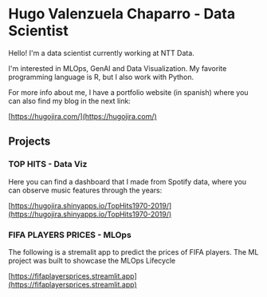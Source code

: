 # Hugo Valenzuela Chaparro - Data Scientist
Hello! I'm a data scientist currently working at NTT Data.

I'm interested in MLOps, GenAI and Data Visualization. My favorite programming language is R, but I also work with Python.

For more info about me, I have a portfolio website (in spanish) where you can also find my blog in the next link:

[https://hugojira.com/](https://hugojira.com/)

## Projects

### TOP HITS - Data Viz
Here you can find a dashboard that I made from Spotify data, where you can observe music features through the years:

[https://hugojira.shinyapps.io/TopHits1970-2019/](https://hugojira.shinyapps.io/TopHits1970-2019/)

### FIFA PLAYERS PRICES - MLOps

The following is a stremalit app to predict the prices of FIFA players. The ML project was built to showcase the MLOps Lifecycle

[https://fifaplayersprices.streamlit.app](https://fifaplayersprices.streamlit.app)




